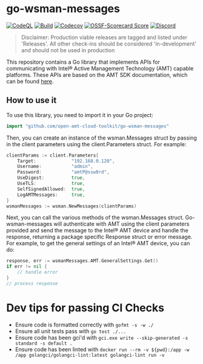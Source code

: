 # go-wsman-messages

[![CodeQL](https://img.shields.io/github/actions/workflow/status/open-amt-cloud-toolkit/go-wsman-messages/codeql-analysis.yml?style=for-the-badge&label=CodeQL&logo=github)](https://github.com/open-amt-cloud-toolkit/go-wsman-messages/actions/workflows/codeql-analysis.yml)
[![Build](https://img.shields.io/github/actions/workflow/status/open-amt-cloud-toolkit/go-wsman-messages/ci.yml?style=for-the-badge&logo=github)](https://github.com/open-amt-cloud-toolkit/go-wsman-messages/actions/workflows/ci.yml)
[![Codecov](https://img.shields.io/codecov/c/github/open-amt-cloud-toolkit/go-wsman-messages?style=for-the-badge&logo=codecov)](https://app.codecov.io/gh/open-amt-cloud-toolkit/go-wsman-messages)
[![OSSF-Scorecard Score](https://img.shields.io/ossf-scorecard/github.com/open-amt-cloud-toolkit/go-wsman-messages?style=for-the-badge&label=OSSF%20Score)](https://api.securityscorecards.dev/projects/github.com/open-amt-cloud-toolkit/go-wsman-messages)
[![Discord](https://img.shields.io/discord/1063200098680582154?style=for-the-badge&label=Discord&logo=discord&logoColor=white&labelColor=%235865F2&link=https%3A%2F%2Fdiscord.gg%2FDKHeUNEWVH)](https://discord.gg/DKHeUNEWVH)


> Disclaimer: Production viable releases are tagged and listed under 'Releases'.  All other check-ins should be considered 'in-development' and should not be used in production

This repository contains a Go library that implements APIs for communicating with Intel® Active Management Technology (AMT) capable platforms. These APIs are based on the AMT SDK documentation, which can be found [here](https://software.intel.com/content/www/us/en/develop/articles/intel-active-management-technology-software-development-kit-sdk.html).

## How to use it

To use this library, you need to import it in your Go project:
``` go
import "github.com/open-amt-cloud-toolkit/go-wsman-messages"
```

Then, you can create an instance of the wsman.Messages struct by passing in the client parameters using the client.Parameters struct. For example:

```go
clientParams := client.Parameters{
    Target:             "192.168.0.120",
    Username:           "admin",
    Password:           "amtP@ssw0rd",
    UseDigest:          true,
    UseTLS:             true,
    SelfSignedAllowed:  true,
    LogAMTMessages:     true,
}
wsmanMessages := wsman.NewMessages(clientParams)
```

Next, you can call the various methods of the wsman.Messages struct.  Go-wsman-messages will authenticate with AMT using the client parameters provided and send the message to the Intel® AMT device and handle the response, returning a package specific Response struct or error message.  For example, to get the general settings of an Intel® AMT device, you can do:

```go
response, err := wsmanMessages.AMT.GeneralSettings.Get()
if err != nil {
    // handle error
}
// process response
```

# Dev tips for passing CI Checks

- Ensure code is formatted correctly with `gofmt -s -w ./` 
- Ensure all unit tests pass with `go test ./...`
- Ensure code has been gci'd with `gci.exe write --skip-generated -s standard -s default .`
- Ensure code has been linted with `docker run --rm -v ${pwd}:/app -w /app golangci/golangci-lint:latest golangci-lint run -v`

